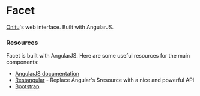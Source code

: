 # Facet

[Onitu](https://github.com/onitu/onitu)'s web interface. Built with AngularJS.

### Resources

Facet is built with AngularJS. Here are some useful resources for the main components:

- [AngularJS documentation](https://docs.angularjs.org/api)
- [Restangular](https://github.com/mgonto/restangular) - Replace Angular's $resource with a nice and powerful API
- [Bootstrap](http://getbootstrap.com/)
